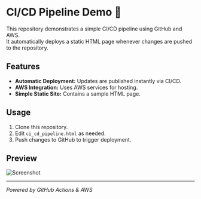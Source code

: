 # CI/CD Pipeline Demo 🚀

This repository demonstrates a simple CI/CD pipeline using GitHub and AWS.  
It automatically deploys a static HTML page whenever changes are pushed to the repository.

## Features

- **Automatic Deployment:** Updates are published instantly via CI/CD.
- **AWS Integration:** Uses AWS services for hosting.
- **Simple Static Site:** Contains a sample HTML page.

## Usage

1. Clone this repository.
2. Edit `ci_cd_pipeline.html` as needed.
3. Push changes to GitHub to trigger deployment.

## Preview

![Screenshot](https://via.placeholder.com/600x200?text=CI%2FCD+Pipeline+Demo)

---

*Powered by GitHub Actions & AWS*
